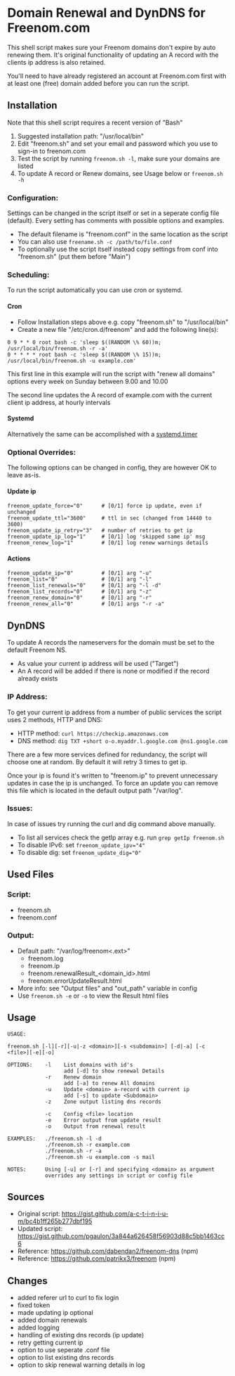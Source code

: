 # Domain Renewal and DynDNS for Freenom.com

This shell script makes sure your Freenom domains don't expire by auto renewing them.
It's original functionality of updating an A record with the clients ip address is also retained.

You'll need to have already registered an account at Freenom.com first with at least one (free) domain added before you can run the script.

## Installation

Note that this shell script requires a recent version of "Bash"

1) Suggested installation path: "/usr/local/bin"
2) Edit "freenom.sh" and set your email and password which you use to sign-in to freenom.com
3) Test the script by running `freenom.sh -l`, make sure your domains are listed
4) To update A record or Renew domains, see Usage below or `freenom.sh -h`  

### Configuration:

Settings can be changed in the script itself or set in a seperate config file (default). Every setting has comments with possible options and examples.

- The default filename is "freenom.conf" in the same location as the script
- You can also use `freename.sh -c /path/to/file.conf`
- To optionally use the script itself instead copy settings from conf into "freenom.sh" (put them before "Main")

### Scheduling:

To run the script automatically you can use cron or systemd.

#### Cron

- Follow Installation steps above e.g. copy "freenom.sh" to "/usr/local/bin"
- Create a new file "/etc/cron.d/freenom" and add the following line(s):

```
0 9 * * 0 root bash -c 'sleep $((RANDOM \% 60))m; /usr/local/bin/freenom.sh -r -a' 
0 * * * * root bash -c 'sleep $((RANDOM \% 15))m; /usr/local/bin/freenom.sh -u example.com'
```

This first line in this example will run the script with "renew all domains" options every week on Sunday between 9.00 and 10.00

The second line updates the A record of example.com with the current client ip address, at hourly intervals

#### Systemd

Alternatively the same can be accomplished with a [systemd.timer](https://www.freedesktop.org/software/systemd/man/systemd.timer.html)

### Optional Overrides:

The following options can be changed in config, they are however OK to leave as-is.

#### Update ip

```
freenom_update_force="0"      # [0/1] force ip update, even if unchanged
freenom_update_ttl="3600"     # ttl in sec (changed from 14440 to 3600)
freenom_update_ip_retry="3"   # number of retries to get ip
freenom_update_ip_log="1"     # [0/1] log 'skipped same ip' msg
freenom_renew_log="1"         # [0/1] log renew warnings details
```

#### Actions

```
freenom_update_ip="0"         # [0/1] arg "-u"
freenom_list="0"              # [0/1] arg "-l"
freenom_list_renewals="0"     # [0/1] arg "-l -d"
freenom_list_records="0"      # [0/1] arg "-z"
freenom_renew_domain="0"      # [0/1] arg "-r"
freenom_renew_all="0"         # [0/1] args "-r -a"
```

## DynDNS

To update A records the nameservers for the domain must be set to the default Freenom NS.

- As value your current ip address will be used ("Target")
- An A record will be added if there is none or modified if the record already exists

### IP Address:

To get  your current ip address from a number of public services the script uses 2 methods, HTTP and DNS:

  - HTTP method: `curl https://checkip.amazonaws.com`
  - DNS method: `dig TXT +short o-o.myaddr.l.google.com @ns1.google.com`

There are a few more services defined for redundancy, the script will choose one at random. By default it will retry 3 times to get ip.

Once your ip is found it's written to "freenom.ip" to prevent unnecessary updates in case the ip is unchanged.
To force an update you can remove this file which is located in the default output path "/var/log".

### Issues:

In case of issues try running the curl and dig command above manually.

 - To list all services check the getIp array e.g. run `grep getIp freenom.sh`
 - To disable IPv6: set `freenom_update_ipv="4"`
 - To disable dig: set `freenom_update_dig="0"`

## Used Files

### Script:
 
- freenom.sh
- freenom.conf

### Output:

- Default path: "/var/log/freenom<.ext>"
	- freenom.log
	- freenom.ip
	- freenom.renewalResult_<domain_id>.html
	- freenom.errorUpdateResult.html
- More info: see "Output files" and "out_path" variable in config
- Use `freenom.sh -e` or `-o` to view the Result html files

## Usage

```
USAGE:

freenom.sh [-l][-r][-u|-z <domain>][-s <subdomain>] [-d|-a] [-c <file>][-e][-o]

OPTIONS:    -l    List domains with id's
                  add [-d] to show renewal Details
            -r    Renew domain
                  add [-a] to renew All domains
            -u    Update <domain> a-record with current ip
                  add [-s] to update <Subdomain>
            -z    Zone output listing dns records

            -c    Config <file> location
            -e    Error output from update result
            -o    Output from renewal result

EXAMPLES:   ./freenom.sh -l -d
            ./freenom.sh -r example.com
            ./freenom.sh -r -a
            ./freenom.sh -u example.com -s mail

NOTES:      Using [-u] or [-r] and specifying <domain> as argument
            overrides any settings in script or config file
```

## Sources

- Original script: https://gist.github.com/a-c-t-i-n-i-u-m/bc4b1ff265b277dbf195
- Updated script: https://gist.github.com/pgaulon/3a844a626458f56903d88c5bb1463cc6
- Reference: https://github.com/dabendan2/freenom-dns (npm)
- Reference: https://github.com/patrikx3/freenom  (npm)

## Changes

- added referer url to curl to fix login
- fixed token
- made updating ip optional
- added domain renewals
- added logging
- handling of existing dns records (ip update)
- retry getting current ip
- option to use seperate .conf file
- option to list existing dns records
- option to skip renewal warning details in log

